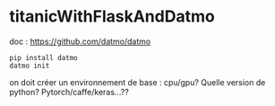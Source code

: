 # titanicWithFlaskAndDatmo

doc :  https://github.com/datmo/datmo

    pip install datmo
    datmo init
    
on doit créer un environnement de base : cpu/gpu? Quelle version de python? Pytorch/caffe/keras…??